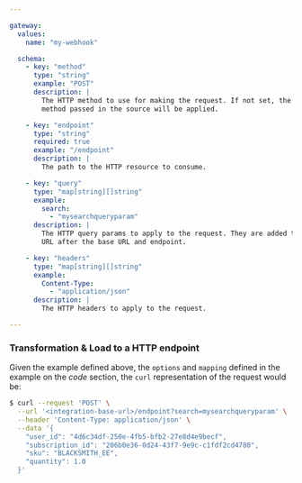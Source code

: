 ```yaml
---

gateway:
  values:
    name: "my-webhook"

  schema:
    - key: "method"
      type: "string"
      example: "POST"
      description: |
        The HTTP method to use for making the request. If not set, the detault
        method passed in the source will be applied.

    - key: "endpoint"
      type: "string"
      required: true
      example: "/endpoint"
      description: |
        The path to the HTTP resource to consume.

    - key: "query"
      type: "map[string][]string"
      example:
        search:
          - "mysearchqueryparam"
      description: |
        The HTTP query params to apply to the request. They are added to the full
        URL after the base URL and endpoint.

    - key: "headers"
      type: "map[string][]string"
      example:
        Content-Type:
          - "application/json"
      description: |
        The HTTP headers to apply to the request.

---
```


### Transformation & Load to a HTTP endpoint

Given the example defined above, the `options` and `mapping` defined in the example
on the *code* section, the `curl` representation of the request would be:
```bash
$ curl --request 'POST' \
  --url '<integration-base-url>/endpoint?search=mysearchqueryparam' \
  --header 'Content-Type: application/json' \
  --data '{
    "user_id": "4d6c34df-250e-4fb5-bfb2-27e8d4e9becf",
    "subscription_id": "206b0e36-0d24-43f7-9e9c-c1fdf2cd4780",
    "sku": "BLACKSMITH_EE",
    "quantity": 1.0
  }'
```
